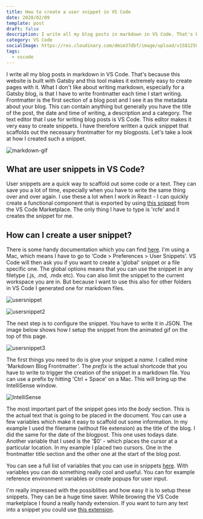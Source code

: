 ```yaml
---
title: How to create a user snippet in VS Code
date: 2020/02/09
template: post
draft: false
description: I write all my blog posts in markdown in VS Code. That's because this website is built with Gatsby and this tool makes it extremely easy to create pages with it. What I don't like about writing markdown, especially for a Gatsby blog, is that I have to write frontmatter each time I start writing. A quick way of scaffolding out this frontmatter is by using a VS Code User snippet. Let's take a look at how to create such a snippet.
category: VS Code
socialImage: https://res.cloudinary.com/dmim37dbf/image/upload/v1581250466/user-snippet-blog/markdown1.gif
tags:
  - vscode
---
```


I write all my blog posts in markdown in VS Code. That's because this website is built with Gatsby and this tool makes it extremely easy to create pages with it. What I don't like about writing markdown, especially for a Gatsby blog, is that I have to write frontmatter each time I start writing. Frontmatter is the first section of a blog post and I see it as the metadata about your blog. This can contain anything but generally you have the title of the post, the date and time of writing, a description and a category. The text editor that I use for writing blog posts is VS Code. This editor makes it very easy to create snippets. I have therefore written a quick snippet that scaffolds out the necessary frontmatter for my blogposts. Let's take a look at how I created such a snippet.

![markdown-gif](https://res.cloudinary.com/dmim37dbf/image/upload/v1581250466/user-snippet-blog/markdown1.gif)

## What are user snippets in VS Code?

User snippets are a quick way to scaffold out some code or a text. They can save you a lot of time, especially when you have to write the same thing over and over again. I use these a lot when I work in React - I can quickly create a functional component that is exported by using [this snippet](https://marketplace.visualstudio.com/items?itemName=dsznajder.es7-react-js-snippets) from the VS Code Marketplace. The only thing I have to type is 'rcfe' and it creates the snippet for me.

## How can I create a user snippet?

There is some handy documentation which you can find [here](https://code.visualstudio.com/docs/editor/userdefinedsnippets). I'm using a Mac, which means I have to go to 'Code > Preferences > User Snippets'. VS Code will then ask you if you want to create a 'global' snippet or a file specific one. The global options means that you can use the snippet in any filetype (.js, .md, .mdx etc). You can also limit the snippet to the current workspace you are in. But because I want to use this also for other folders in VS Code I generated one for markdown files.

![usersnippet](https://res.cloudinary.com/dmim37dbf/image/upload/v1581251731/user-snippet-blog/Screenshot_2020-02-09_at_11.39.49.png)

![usersnippet2](https://res.cloudinary.com/dmim37dbf/image/upload/v1581251944/user-snippet-blog/Screenshot_2020-02-09_at_12.38.57.png)

The next step is to configure the snippet. You have to write it in JSON. The image below shows how I setup the snippet from the animated gif on the top of this page.

![usersnippet3](https://res.cloudinary.com/dmim37dbf/image/upload/v1581252072/user-snippet-blog/Screenshot_2020-02-09_at_12.41.07.png)

The first things you need to do is give your snippet a _name_. I called mine 'Markdown Blog Frontmatter'. The _prefix_ is the actual shortcode that you have to write to trigger the creation of the snippet in a markdown file. You can use a prefix by hitting 'Ctrl + Space' on a Mac. This will bring up the IntelliSense window.

![IntelliSense](https://res.cloudinary.com/dmim37dbf/image/upload/v1581252349/user-snippet-blog/Screenshot_2020-02-09_at_12.45.43.png)

The most important part of the snippet goes into the _body_ section. This is the actual text that is going to be placed in the document. You can use a few variables which make it easy to scaffold out some information. In my example I used the filename (without file extension) as the title of the blog. I did the same for the date of the blogpost. This one uses todays date. Another variable that I used is the '\$0' - which places the cursor at a particular location. In my example I placed two cursors. One in the frontmatter title section and the other one at the start of the blog post.

You can see a full list of variables that you can use in snippets [here](https://code.visualstudio.com/docs/editor/variables-reference). With variables you can do something really cool and useful. You can for example reference environment variables or create popups for user input.

I'm really impressed with the possiblities and how easy it is to setup these snippets. They can be a huge time saver. While browing the VS Code marketplace I found a really handy extension. If you want to turn any text into a snippet you could use [this extension](https://marketplace.visualstudio.com/items?itemName=vincentkos.snippet-creator).
